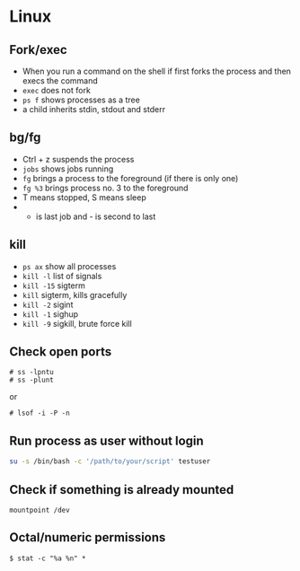 # Linux 

## Fork/exec

* When you run a command on the shell if first forks the process and then
  execs the command
* `exec` does not fork
* `ps f` shows processes as a tree
* a child inherits stdin, stdout and stderr

## bg/fg

* Ctrl + z suspends the process
* `jobs` shows jobs running
* `fg` brings a process to the foreground (if there is only one)
* `fg %3` brings process no. 3 to the foreground
* T means stopped, S means sleep
* + is last job and - is second to last

## kill

* `ps ax` show all processes
* `kill -l` list of signals
* `kill -15` sigterm
* `kill` sigterm, kills gracefully
* `kill -2` sigint
* `kill -1` sighup
* `kill -9` sigkill, brute force kill

## Check open ports

```terminal
# ss -lpntu
# ss -plunt
```

or 

```
# lsof -i -P -n
```

## Run process as user without login

```bash
su -s /bin/bash -c '/path/to/your/script' testuser
```

## Check if something is already mounted

```
mountpoint /dev
```

## Octal/numeric permissions

```shell
$ stat -c "%a %n" *
```